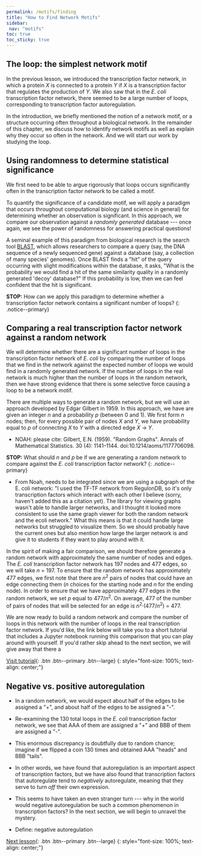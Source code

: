 ```yaml
---
permalink: /motifs/finding
title: "How to Find Network Motifs"
sidebar:
 nav: "motifs"
toc: true
toc_sticky: true
---
```


## The loop: the simplest network motif

In the previous lesson, we introduced the transcription factor network, in which a protein *X* is connected to a protein *Y* if *X* is a transcription factor that regulates the production of *Y*. We also saw that in the *E. coli* transcription factor network, there seemed to be a large number of loops, corresponding to transcription factor autoregulation.

In the introduction, we briefly mentioned the notion of a network motif, or a structure occurring often throughout a biological network. In the remainder of this chapter, we discuss how to identify network motifs as well as explain why they occur so often in the network. And we will start our work by studying the loop.

## Using randomness to determine statistical significance

We first need to be able to argue rigorously that loops occurs significantly often in the transcription factor network to be called a motif.

To quantify the significance of a candidate motif, we will apply a paradigm that occurs throughout computational biology (and science in general) for determining whether an observation is significant. In this approach, we compare our observation against a  *randomly generated* database --- once again, we see the power of randomness for answering practical questions!

A seminal example of this paradigm from biological research is the search tool [BLAST](https://blast.ncbi.nlm.nih.gov/Blast.cgi), which allows researchers to compare a query (say, the DNA sequence of a newly sequenced gene) against a database (say, a collection of many species' genomes). Once BLAST finds a "hit" of the query occurring with slight modifications within the database, it asks, "What is the probability we would find a hit of the same similarity quality in a randomly generated 'decoy' database?" If this probability is low, then we can feel confident that the hit is significant.

**STOP:** How can we apply this paradigm to determine whether a transcription factor network contains a significant number of loops?
{: .notice--primary}

## Comparing a real transcription factor network against a random network

We will determine whether there are a significant number of loops in the transcription factor network of *E. coli* by comparing the number of loops that we find in the network against the expected number of loops we would find in a randomly generated network. If the number of loops in the real network is much higher than the number of loops in the random network, then we have strong evidence that there is some selective force causing a loop to be a network motif.

There are multiple ways to generate a random network, but we will use an approach developed by Edgar Gilbert in 1959. In this approach, we have are given an integer *n* and a probability *p* (between 0 and 1). We first form *n* nodes; then, for every possible pair of nodes *X* and *Y*, we have probability equal to *p* of connecting *X* to *Y* with a directed edge *X* → *Y*.

* NOAH: please cite:  Gilbert, E.N. (1959). "Random Graphs". Annals of Mathematical Statistics. 30 (4): 1141–1144. doi:10.1214/aoms/1177706098.

**STOP:** What should *n* and *p* be if we are generating a random network to compare against the *E. coli* transcription factor network?
{: .notice--primary}

* From Noah, needs to be integrated since we are using a subgraph of the E. coli network: "I used the TF-TF network from RegulonDB, so it's only transcription factors which interact with each other I believe (sorry, haven't added this as a citation yet). The library for viewing graphs wasn't able to handle larger networks, and I thought it looked more consistent to use the same graph viewer for both the random network and the ecoli network." What this means is that it could handle large networks but struggled to visualize them. So we should probably have the current ones but also mention how large the larger network is and give it to students if they want to play around with it.

In the spirit of making a fair comparison, we should therefore generate a random network with approximately the same number of nodes and edges. The *E. coli* transcription factor network has 197 nodes and 477 edges, so we will take *n* = 197. To ensure that the random network has approximately 477 edges, we first note that there are *n*<sup>2</sup> pairs of nodes that could have an edge connecting them (*n* choices for the starting node and *n* for the ending node). In order to ensure that we have approximately 477 edges in the random network, we set *p* equal to 477/*n*<sup>2</sup>.  On average, 477 of the number of pairs of nodes that will be selected for an edge is *n*<sup>2</sup>·(477/*n*<sup>2</sup>) = 477.

We are now ready to build a random network and compare the number of loops in this network with the number of loops in the real transcription factor network. If you'd like, the link below will take you to a short tutorial that includes a Jupyter notebook running this comparison that you can play around with yourself. If you'd rather skip ahead to the next section, we will give away that there a

[Visit tutorial](tutorial_loops){: .btn .btn--primary .btn--large}
{: style="font-size: 100%; text-align: center;"}

## Negative vs. positive autoregulation

* In a random network, we would expect about half of the edges to be assigned a "+", and about half of the edges to be assigned a "-".

* Re-examining the 130 total loops in the *E. coli* transcription factor network, we see that AAA of them are assigned a "+" and BBB of them are assigned a "-".

* This enormous discrepancy is doubtfully due to random chance; imagine if we flipped a coin 130 times and obtained AAA "heads" and BBB "tails".

* In other words, we have found that autoregulation is an important aspect of transcription factors, but we have also found that transcription factors that autoregulate tend to *negatively* autoregulate, meaning that they serve to *turn off* their own expression.

* This seems to have taken an even stranger turn --- why in the world would negative autoregulation be such a common phenomenon in transcription factors? In the next section, we will begin to unravel the mystery.

* Define: negative autoregulation

[Next lesson](nar){: .btn .btn--primary .btn--large}
{: style="font-size: 100%; text-align: center;"}
